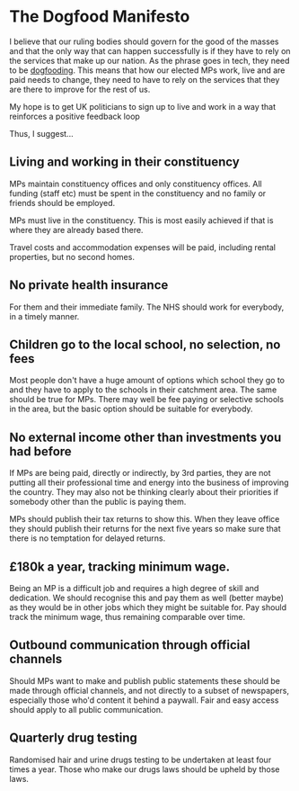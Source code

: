 # The Dogfood Manifesto

I believe that our ruling bodies should govern for the good of the masses and that the only way that can happen successfully is if they have to rely on the services that make up our nation. As the phrase goes in tech, they need to be [dogfooding](https://en.wikipedia.org/wiki/Eating_your_own_dog_food). This means that how our elected MPs work, live and are paid needs to change, they need to have to rely on the services that they are there to improve for the rest of us.

My hope is to get UK politicians to sign up to live and work in a way that reinforces a positive feedback loop

Thus, I suggest...

## Living and working in their constituency

MPs maintain constituency offices and only constituency offices. All funding (staff etc) must be spent in the constituency and no family or friends should be employed.

MPs must live in the constituency. This is most easily achieved if that is where they are already based there.

Travel costs and accommodation expenses will be paid, including rental properties, but no second homes.

## No private health insurance

For them and their immediate family. The NHS should work for everybody, in a timely manner.

## Children go to the local school, no selection, no fees

Most people don't have a huge amount of options which school they go to and they have to apply to the schools in their catchment area. The same should be true for MPs. There may well be fee paying or selective schools in the area, but the basic option should be suitable for everybody.

## No external income other than investments you had before

If MPs are being paid, directly or indirectly, by 3rd parties, they are not putting all their professional time and energy into the business of improving the country. They may also not be thinking clearly about their priorities if somebody other than the public is paying them.

MPs should publish their tax returns to show this. When they leave office they should publish their returns for the next five years so make sure that there is no temptation for delayed returns.

## £180k a year, tracking minimum wage.

Being an MP is a difficult job and requires a high degree of skill and dedication. We should recognise this and pay them as well (better maybe) as they would be in other jobs which they might be suitable for. Pay should track the minimum wage, thus remaining comparable over time.

## Outbound communication through official channels

Should MPs want to make and publish public statements these should be made through official channels, and not directly to a subset of newspapers, especially those who'd content it behind a paywall.  Fair and easy access should apply to all public communication.

## Quarterly drug testing

Randomised hair and urine drugs testing to be undertaken at least four times a year.  Those who make our drugs laws should be upheld by those laws.
